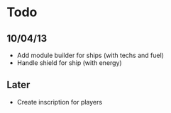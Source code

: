 # Todo

## 10/04/13 
* Add module builder for ships (with techs and fuel)
* Handle shield for ship (with energy)

## Later
* Create inscription for players

